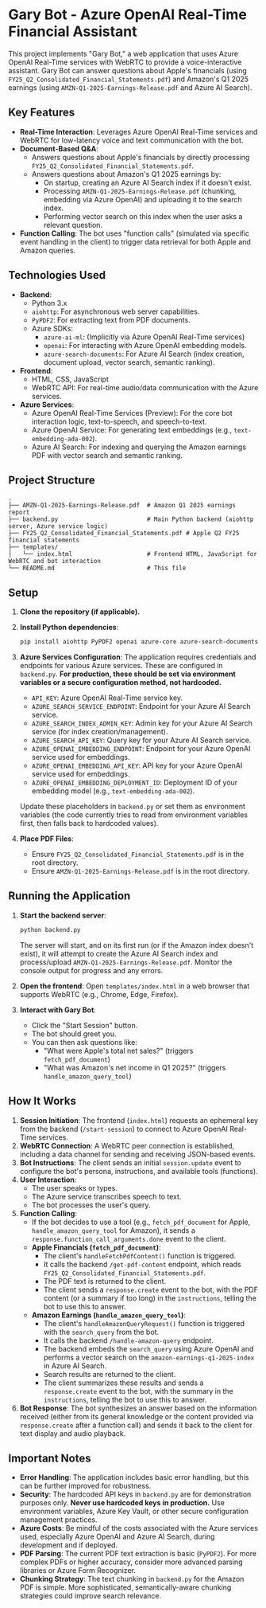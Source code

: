 # Gary Bot - Azure OpenAI Real-Time Financial Assistant

This project implements "Gary Bot," a web application that uses Azure OpenAI Real-Time services with WebRTC to provide a voice-interactive assistant. Gary Bot can answer questions about Apple's financials (using `FY25_Q2_Consolidated_Financial_Statements.pdf`) and Amazon's Q1 2025 earnings (using `AMZN-Q1-2025-Earnings-Release.pdf` and Azure AI Search).

## Key Features

*   **Real-Time Interaction**: Leverages Azure OpenAI Real-Time services and WebRTC for low-latency voice and text communication with the bot.
*   **Document-Based Q&A**:
    *   Answers questions about Apple's financials by directly processing `FY25_Q2_Consolidated_Financial_Statements.pdf`.
    *   Answers questions about Amazon's Q1 2025 earnings by:
        *   On startup, creating an Azure AI Search index if it doesn't exist.
        *   Processing `AMZN-Q1-2025-Earnings-Release.pdf` (chunking, embedding via Azure OpenAI) and uploading it to the search index.
        *   Performing vector search on this index when the user asks a relevant question.
*   **Function Calling**: The bot uses "function calls" (simulated via specific event handling in the client) to trigger data retrieval for both Apple and Amazon queries.

## Technologies Used

*   **Backend**:
    *   Python 3.x
    *   `aiohttp`: For asynchronous web server capabilities.
    *   `PyPDF2`: For extracting text from PDF documents.
    *   Azure SDKs:
        *   `azure-ai-ml`: (Implicitly via Azure OpenAI Real-Time services)
        *   `openai`: For interacting with Azure OpenAI embedding models.
        *   `azure-search-documents`: For Azure AI Search (index creation, document upload, vector search, semantic ranking).
*   **Frontend**:
    *   HTML, CSS, JavaScript
    *   WebRTC API: For real-time audio/data communication with the Azure services.
*   **Azure Services**:
    *   Azure OpenAI Real-Time Services (Preview): For the core bot interaction logic, text-to-speech, and speech-to-text.
    *   Azure OpenAI Service: For generating text embeddings (e.g., `text-embedding-ada-002`).
    *   Azure AI Search: For indexing and querying the Amazon earnings PDF with vector search and semantic ranking.

## Project Structure

```
.
├── AMZN-Q1-2025-Earnings-Release.pdf  # Amazon Q1 2025 earnings report
├── backend.py                         # Main Python backend (aiohttp server, Azure service logic)
├── FY25_Q2_Consolidated_Financial_Statements.pdf # Apple Q2 FY25 financial statements
├── templates/
│   └── index.html                     # Frontend HTML, JavaScript for WebRTC and bot interaction
└── README.md                          # This file
```

## Setup

1.  **Clone the repository (if applicable).**
2.  **Install Python dependencies**:
    ```bash
    pip install aiohttp PyPDF2 openai azure-core azure-search-documents
    ```
3.  **Azure Services Configuration**:
    The application requires credentials and endpoints for various Azure services. These are configured in `backend.py`. **For production, these should be set via environment variables or a secure configuration method, not hardcoded.**
    *   `API_KEY`: Azure OpenAI Real-Time service key.
    *   `AZURE_SEARCH_SERVICE_ENDPOINT`: Endpoint for your Azure AI Search service.
    *   `AZURE_SEARCH_INDEX_ADMIN_KEY`: Admin key for your Azure AI Search service (for index creation/management).
    *   `AZURE_SEARCH_API_KEY`: Query key for your Azure AI Search service.
    *   `AZURE_OPENAI_EMBEDDING_ENDPOINT`: Endpoint for your Azure OpenAI service used for embeddings.
    *   `AZURE_OPENAI_EMBEDDING_API_KEY`: API key for your Azure OpenAI service used for embeddings.
    *   `AZURE_OPENAI_EMBEDDING_DEPLOYMENT_ID`: Deployment ID of your embedding model (e.g., `text-embedding-ada-002`).

    Update these placeholders in `backend.py` or set them as environment variables (the code currently tries to read from environment variables first, then falls back to hardcoded values).

4.  **Place PDF Files**:
    *   Ensure `FY25_Q2_Consolidated_Financial_Statements.pdf` is in the root directory.
    *   Ensure `AMZN-Q1-2025-Earnings-Release.pdf` is in the root directory.

## Running the Application

1.  **Start the backend server**:
    ```bash
    python backend.py
    ```
    The server will start, and on its first run (or if the Amazon index doesn't exist), it will attempt to create the Azure AI Search index and process/upload `AMZN-Q1-2025-Earnings-Release.pdf`. Monitor the console output for progress and any errors.

2.  **Open the frontend**:
    Open `templates/index.html` in a web browser that supports WebRTC (e.g., Chrome, Edge, Firefox).

3.  **Interact with Gary Bot**:
    *   Click the "Start Session" button.
    *   The bot should greet you.
    *   You can then ask questions like:
        *   "What were Apple's total net sales?" (triggers `fetch_pdf_document`)
        *   "What was Amazon's net income in Q1 2025?" (triggers `handle_amazon_query_tool`)

## How It Works

1.  **Session Initiation**: The frontend (`index.html`) requests an ephemeral key from the backend (`/start-session`) to connect to Azure OpenAI Real-Time services.
2.  **WebRTC Connection**: A WebRTC peer connection is established, including a data channel for sending and receiving JSON-based events.
3.  **Bot Instructions**: The client sends an initial `session.update` event to configure the bot's persona, instructions, and available tools (functions).
4.  **User Interaction**:
    *   The user speaks or types.
    *   The Azure service transcribes speech to text.
    *   The bot processes the user's query.
5.  **Function Calling**:
    *   If the bot decides to use a tool (e.g., `fetch_pdf_document` for Apple, `handle_amazon_query_tool` for Amazon), it sends a `response.function_call_arguments.done` event to the client.
    *   **Apple Financials (`fetch_pdf_document`)**:
        *   The client's `handleFetchPdfContent()` function is triggered.
        *   It calls the backend `/get-pdf-content` endpoint, which reads `FY25_Q2_Consolidated_Financial_Statements.pdf`.
        *   The PDF text is returned to the client.
        *   The client sends a `response.create` event to the bot, with the PDF content (or a summary if too long) in the `instructions`, telling the bot to use this to answer.
    *   **Amazon Earnings (`handle_amazon_query_tool`)**:
        *   The client's `handleAmazonQueryRequest()` function is triggered with the `search_query` from the bot.
        *   It calls the backend `/handle-amazon-query` endpoint.
        *   The backend embeds the `search_query` using Azure OpenAI and performs a vector search on the `amazon-earnings-q1-2025-index` in Azure AI Search.
        *   Search results are returned to the client.
        *   The client summarizes these results and sends a `response.create` event to the bot, with the summary in the `instructions`, telling the bot to use this to answer.
6.  **Bot Response**: The bot synthesizes an answer based on the information received (either from its general knowledge or the content provided via `response.create` after a function call) and sends it back to the client for text display and audio playback.

## Important Notes

*   **Error Handling**: The application includes basic error handling, but this can be further improved for robustness.
*   **Security**: The hardcoded API keys in `backend.py` are for demonstration purposes only. **Never use hardcoded keys in production.** Use environment variables, Azure Key Vault, or other secure configuration management practices.
*   **Azure Costs**: Be mindful of the costs associated with the Azure services used, especially Azure OpenAI and Azure AI Search, during development and if deployed.
*   **PDF Parsing**: The current PDF text extraction is basic (`PyPDF2`). For more complex PDFs or higher accuracy, consider more advanced parsing libraries or Azure Form Recognizer.
*   **Chunking Strategy**: The text chunking in `backend.py` for the Amazon PDF is simple. More sophisticated, semantically-aware chunking strategies could improve search relevance.
